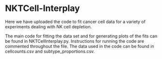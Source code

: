 # NKTCell-Interplay

Here we have uploaded the code to fit cancer cell data for a variety of experiments dealing with NK cell depletion.

The main code for fitting the data set and for generating plots of the fits can be found in NKTCellInterplay.py. Instructions for running the code are commented throughout the file. The data used in the code can be found in cellcounts.csv and subtype_proportions.csv.
